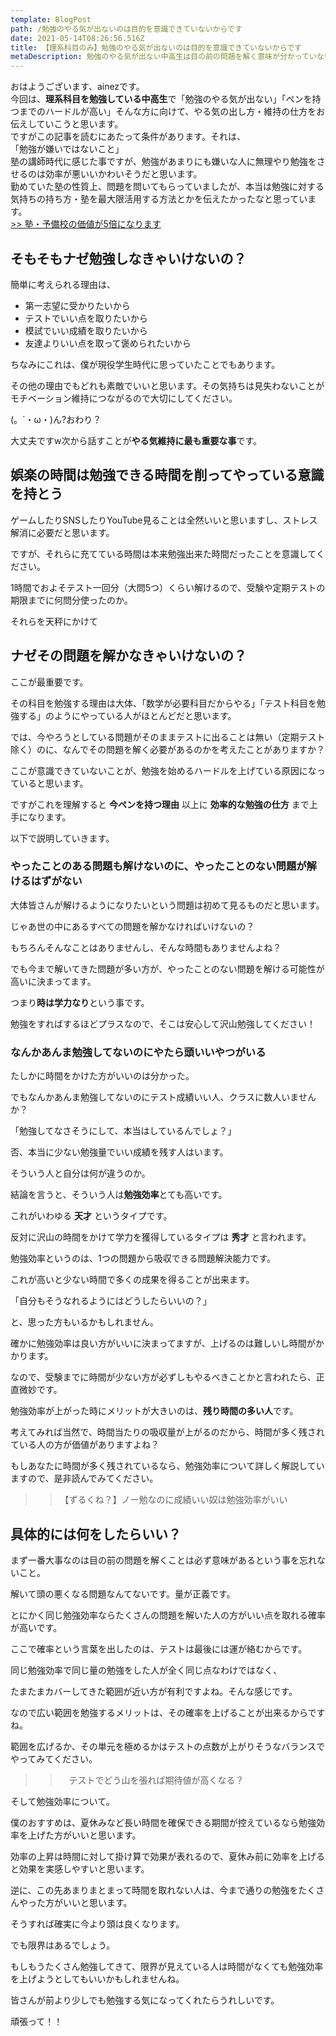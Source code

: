 ```yaml
---
template: BlogPost
path: /勉強のやる気が出ないのは目的を意識できていないからです
date: 2021-05-14T08:26:56.516Z
title: 【理系科目のみ】勉強のやる気が出ないのは目的を意識できていないからです
metaDescription: 勉強のやる気が出ない中高生は目の前の問題を解く意味が分かっていないことが多いです。問題集や教科書のすべての問題には解く意味があります。それが分かると今すぐにでもペンを持ちたくなる。その考え方をお伝えします。
---
```

おはようございます、ainezです。    
今回は、**理系科目を勉強している中高生**で「勉強のやる気が出ない」「ペンを持つまでのハードルが高い」そんな方に向けて、やる気の出し方・維持の仕方をお伝えしていこうと思います。    
ですがこの記事を読むにあたって条件があります。それは、    
「勉強が嫌いではないこと」    
塾の講師時代に感じた事ですが、勉強があまりにも嫌いな人に無理やり勉強をさせるのは効率が悪いいかわいそうだと思います。    
勤めていた塾の性質上、問題を問いてもらっていましたが、本当は勉強に対する気持ちの持ち方・塾を最大限活用する方法とかを伝えたかったなと思っています。  
[>> 塾・予備校の価値が5倍になります](<>)  
## そもそもナゼ勉強しなきゃいけないの？

簡単に考えられる理由は、



* 第一志望に受かりたいから
* テストでいい点を取りたいから
* 模試でいい成績を取りたいから
* 友達よりいい点を取って褒められたいから



ちなみにこれは、僕が現役学生時代に思っていたことでもあります。





その他の理由でもどれも素敵でいいと思います。その気持ちは見失わないことがモチベーション維持につながるので大切にしてください。





(。´・ω・)ん?おわり？





大丈夫ですw次から話すことが**やる気維持に最も重要な事**です。





## 娯楽の時間は勉強できる時間を削ってやっている意識を持とう

ゲームしたりSNSしたりYouTube見ることは全然いいと思いますし、ストレス解消に必要だと思います。

ですが、それらに充てている時間は本来勉強出来た時間だったことを意識してください。

1時間でおよそテスト一回分（大問5つ）くらい解けるので、受験や定期テストの期限までに何問分使ったのか。

それらを天秤にかけて

## ナゼその問題を解かなきゃいけないの？

ここが最重要です。

その科目を勉強する理由は大体、「数学が必要科目だからやる」「テスト科目を勉強する」のようにやっている人がほとんどだと思います。

では、今やろうとしている問題がそのままテストに出ることは無い（定期テスト除く）のに、なんでその問題を解く必要があるのかを考えたことがありますか？

ここが意識できていないことが、勉強を始めるハードルを上げている原因になっていると思います。

ですがこれを理解すると **今ペンを持つ理由** 以上に **効率的な勉強の仕方** まで上手になります。

以下で説明していきます。

### やったことのある問題も解けないのに、やったことのない問題が解けるはずがない

大体皆さんが解けるようになりたいという問題は初めて見るものだと思います。

じゃあ世の中にあるすべての問題を解かなければいけないの？

もちろんそんなことはありませんし、そんな時間もありませんよね？

でも今まで解いてきた問題が多い方が、やったことのない問題を解ける可能性が高いに決まってます。

つまり**時は学力なり**という事です。

勉強をすればするほどプラスなので、そこは安心して沢山勉強してください！

### なんかあんま勉強してないのにやたら頭いいやつがいる

たしかに時間をかけた方がいいのは分かった。

でもなんかあんま勉強してないのにテスト成績いい人、クラスに数人いませんか？

「勉強してなさそうにして、本当はしているんでしょ？」

否、本当に少ない勉強量でいい成績を残す人はいます。

そういう人と自分は何が違うのか。

結論を言うと、そういう人は**勉強効率**とても高いです。

これがいわゆる **天才** というタイプです。

反対に沢山の時間をかけて学力を獲得しているタイプは **秀才** と言われます。

勉強効率というのは、1つの問題から吸収できる問題解決能力です。

これが高いと少ない時間で多くの成果を得ることが出来ます。

「自分もそうなれるようにはどうしたらいいの？」

と、思った方もいるかもしれません。

確かに勉強効率は良い方がいいに決まってますが、上げるのは難しいし時間がかかります。

なので、受験までに時間が少ない方が必ずしもやるべきことかと言われたら、正直微妙です。

勉強効率が上がった時にメリットが大きいのは、**残り時間の多い人**です。

考えてみれば当然で、時間当たりの吸収量が上がるのだから、時間が多く残されている人の方が価値がありますよね？

もしあなたに時間が多く残されているなら、勉強効率について詳しく解説していますので、是非読んでみてください。

> > 【ずるくね？】ノー勉なのに成績いい奴は勉強効率がいい

## 具体的には何をしたらいい？

まず一番大事なのは目の前の問題を解くことは必ず意味があるという事を忘れないこと。

解いて頭の悪くなる問題なんてないです。量が正義です。

とにかく同じ勉強効率ならたくさんの問題を解いた人の方がいい点を取れる確率が高いです。

ここで確率という言葉を出したのは、テストは最後には運が絡むからです。

同じ勉強効率で同じ量の勉強をした人が全く同じ点なわけではなく、

たまたまカバーしてきた範囲が近い方が有利ですよね。そんな感じです。

なので広い範囲を勉強するメリットは、その確率を上げることが出来るからですね。

範囲を広げるか、その単元を極めるかはテストの点数が上がりそうなバランスでやってみてください。

> > 　テストでどう山を張れば期待値が高くなる？

そして勉強効率について。

僕のおすすめは、夏休みなど長い時間を確保できる期間が控えているなら勉強効率を上げた方がいいと思います。

効率の上昇は時間に対して掛け算で効果が表れるので、夏休み前に効率を上げると効果を実感しやすいと思います。

逆に、この先あまりまとまって時間を取れない人は、今まで通りの勉強をたくさんやった方がいいと思います。

そうすれば確実に今より頭は良くなります。

でも限界はあるでしょう。

もしもうたくさん勉強してきて、限界が見えている人は時間がなくても勉強効率を上げようとしてもいいかもしれませんね。

皆さんが前より少しでも勉強する気になってくれたらうれしいです。

頑張って！！